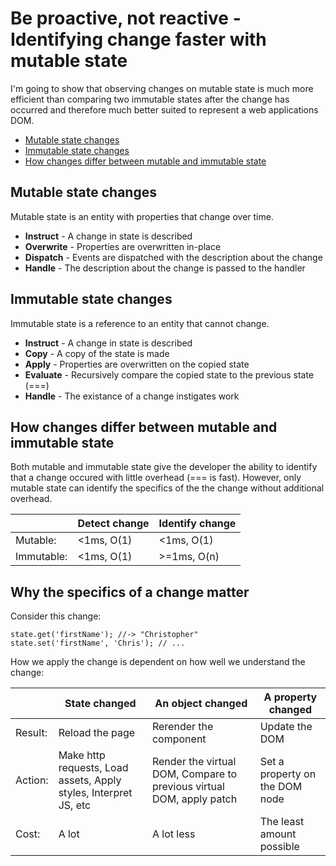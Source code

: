 # Be proactive, not reactive - Identifying change faster with mutable state

I'm going to show that observing changes on mutable state is
much more efficient than comparing two immutable states
after the change has occurred and therefore much better suited to 
represent a web applications DOM. 

<!-- START doctoc generated TOC please keep comment here to allow auto update -->
<!-- DON'T EDIT THIS SECTION, INSTEAD RE-RUN doctoc TO UPDATE -->


- [Mutable state changes](#mutable-state-changes)
- [Immutable state changes](#immutable-state-changes)
- [How changes differ between mutable and immutable state](#how-changes-differ-between-mutable-and-immutable-state)

<!-- END doctoc generated TOC please keep comment here to allow auto update -->


## Mutable state changes

Mutable state is an entity with properties that change over time.

- **Instruct** - A change in state is described
- **Overwrite** - Properties are overwritten in-place
- **Dispatch** - Events are dispatched with the description about the change
- **Handle** - The description about the change is passed to the handler


## Immutable state changes

Immutable state is a reference to an entity that cannot change. 

- **Instruct** - A change in state is described
- **Copy** - A copy of the state is made
- **Apply** - Properties are overwritten on the copied state
- **Evaluate** - Recursively compare the copied state to the previous state 
  (===)
- **Handle** - The existance of a change instigates work


## How changes differ between mutable and immutable state

Both mutable and immutable state give the developer the ability to identify 
that a change occured with little overhead (=== is fast). However, only
mutable state can identify the specifics of the the change without additional
overhead. 

| | Detect change | Identify change
|---|---|---|
| Mutable: | <1ms, O(1) | <1ms, O(1)
| Immutable: | <1ms, O(1) | >=1ms, O(n)



## Why the specifics of a change matter

Consider this change:

```
state.get('firstName'); //-> "Christopher"
state.set('firstName', 'Chris'); // ...
```

How we apply the change is dependent on how well we understand the change: 

|   | State changed | An object changed | A property changed
|---|---|---|---|
| Result: | Reload the page | Rerender the component | Update the DOM
| Action: | Make http requests, Load assets, Apply styles, Interpret JS, etc | Render the virtual DOM, Compare to previous virtual DOM, apply patch | Set a property on the DOM node
| Cost: | A lot | A lot less | The least amount possible
